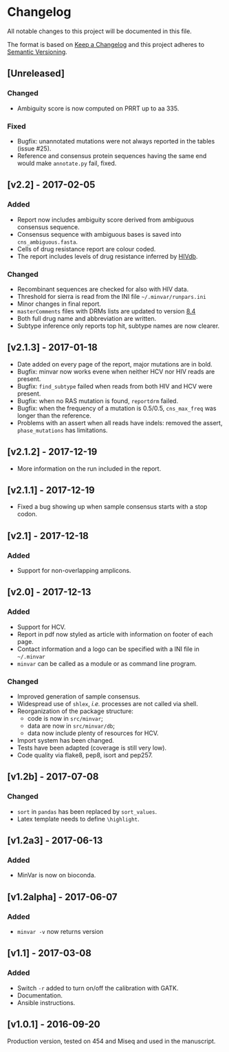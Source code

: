# Changelog
All notable changes to this project will be documented in this file.

The format is based on [Keep a Changelog](http://keepachangelog.com/en/1.0.0/)
and this project adheres to [Semantic Versioning](http://semver.org/spec/v2.0.0.html).

## [Unreleased]

### Changed
- Ambiguity score is now computed on PRRT up to aa 335.

### Fixed
- Bugfix: unannotated mutations were not always reported in the tables (issue #25).
- Reference and consensus protein sequences having the same end would make `annotate.py` fail, fixed.

## [v2.2] - 2017-02-05

### Added
- Report now includes ambiguity score derived from ambiguous consensus sequence.
- Consensus sequence with ambiguous bases is saved into `cns_ambiguous.fasta`.
- Cells of drug resistance report are colour coded.
- The report includes levels of drug resistance inferred by [HIVdb](https://hivdb.stanford.edu/hivdb/by-mutations/).

### Changed
- Recombinant sequences are checked for also with HIV data.
- Threshold for sierra is read from the INI file `~/.minvar/runpars.ini`
- Minor changes in final report.
- `masterComments` files with DRMs lists are updated to version [8.4](https://hivdb.stanford.edu/page/algorithm-updates/)
- Both full drug name and abbreviation are written.
- Subtype inference only reports top hit, subtype names are now clearer.


## [v2.1.3] - 2017-01-18
- Date added on every page of the report, major mutations are in bold.
- Bugfix: minvar now works evene when neither HCV nor HIV reads are present.
- Bugfix: `find_subtype` failed when reads from both HIV and HCV were present.
- Bugfix: when no RAS mutation is found, `reportdrm` failed.
- Bugfix: when the frequency of a mutation is 0.5/0.5, `cns_max_freq` was longer than the reference.
- Problems with an assert when all reads have indels: removed the assert, `phase_mutations` has limitations.

## [v2.1.2] - 2017-12-19
- More information on the run included in the report.

## [v2.1.1] - 2017-12-19
- Fixed a bug showing up when sample consensus starts with a stop codon.

## [v2.1] - 2017-12-18

### Added
- Support for non-overlapping amplicons.

## [v2.0] - 2017-12-13

### Added
- Support for HCV.
- Report in pdf now styled as article with information on footer of each page.
- Contact information and a logo can be specified with a INI file in `~/.minvar`
- `minvar` can be called as a module or as command line program.

### Changed
- Improved generation of sample consensus.
- Widespread use of `shlex`, _i.e._ processes are not called via shell.
- Reorganization of the package structure:
  - code is now in `src/minvar`;
  - data are now in `src/minvar/db`;
  - data now include plenty of resources for HCV.
- Import system has been changed.
- Tests have been adapted (coverage is still very low).
- Code quality via flake8, pep8, isort and pep257.

## [v1.2b] - 2017-07-08
### Changed
- `sort` in `pandas` has been replaced by `sort_values`.
- Latex template needs to define `\highlight`.

## [v1.2a3] - 2017-06-13
### Added
- MinVar is now on bioconda.

## [v1.2alpha] - 2017-06-07
### Added
- `minvar -v` now returns version

## [v1.1] - 2017-03-08
### Added
- Switch `-r` added to turn on/off the calibration with GATK.
- Documentation.
- Ansible instructions.

## [v1.0.1] - 2016-09-20
Production version, tested on 454 and Miseq and used in the manuscript.

